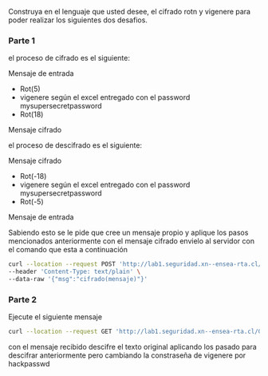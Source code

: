 Construya en el lenguaje que usted desee, el cifrado rotn y vigenere para poder realizar los siguientes dos desafios.

### Parte 1 

el proceso de cifrado es el siguiente:

Mensaje de entrada 

- Rot(5)
- vigenere según el excel entregado con el password mysupersecretpassword
- Rot(18)

Mensaje cifrado

el proceso de descifrado es el siguiente:

Mensaje  cifrado 

- Rot(-18)
- vigenere según el excel entregado con el password mysupersecretpassword
- Rot(-5)

Mensaje de entrada

Sabiendo esto se le pide que cree  un mensaje propio y aplique los  pasos mencionados anteriormente con el mensaje cifrado envielo al servidor con el comando que esta a continuación


```bash
curl --location --request POST 'http://lab1.seguridad.xn--ensea-rta.cl/SendMsg' \
--header 'Content-Type: text/plain' \
--data-raw '{"msg":"cifrado(mensaje)"}'
```

### Parte 2

Ejecute el siguiente mensaje

```bash
curl --location --request GET 'http://lab1.seguridad.xn--ensea-rta.cl/GetMsg' --header 'Content-Type: text/plain'
```

con el mensaje recibido descifre el texto original aplicando los pasado para descifrar anteriormente pero cambiando la constraseña de  vigenere por hackpasswd


